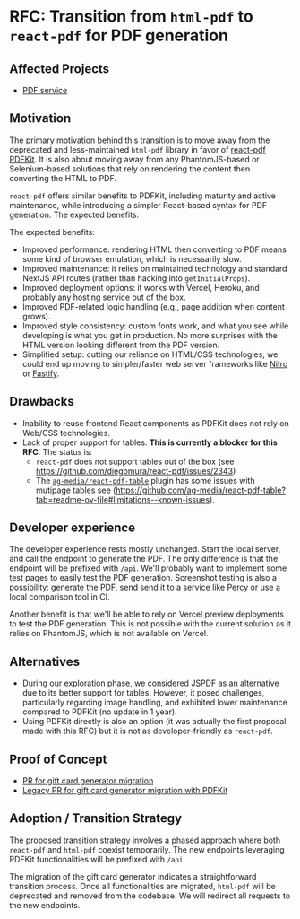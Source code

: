 # RFC: Transition from `html-pdf` to `react-pdf` for PDF generation

## Affected Projects

- [PDF service](https://github.com/opencollective/opencollective-pdf)

## Motivation

The primary motivation behind this transition is to move away from the deprecated and less-maintained `html-pdf` library in favor of [react-pdf](https://github.com/diegomura/react-pdf) [PDFKit](https://github.com/foliojs/pdfkit). It is also about moving away from any PhantomJS-based or Selenium-based solutions that rely on rendering the content then converting the HTML to PDF.

`react-pdf` offers similar benefits to PDFKit, including maturity and active maintenance, while introducing a simpler React-based syntax for PDF generation. The expected benefits:

The expected benefits:

- Improved performance: rendering HTML then converting to PDF means some kind of browser emulation, which is necessarily slow.
- Improved maintenance: it relies on maintained technology and standard NextJS API routes (rather than hacking into `getInitialProps`).
- Improved deployment options: it works with Vercel, Heroku, and probably any hosting service out of the box.
- Improved PDF-related logic handling (e.g., page addition when content grows).
- Improved style consistency: custom fonts work, and what you see while developing is what you get in production. No more surprises with the HTML version looking different from the PDF version.
- Simplified setup: cutting our reliance on HTML/CSS technologies, we could end up moving to simpler/faster web server frameworks like [Nitro](https://nitro.unjs.io/) or [Fastify](https://www.fastify.io/).

## Drawbacks

- Inability to reuse frontend React components as PDFKit does not rely on Web/CSS technologies.
- Lack of proper support for tables. **This is currently a blocker for this RFC**. The status is:
  - `react-pdf` does not support tables out of the box (see https://github.com/diegomura/react-pdf/issues/2343)
  - The [`ag-media/react-pdf-table`](https://github.com/ag-media/react-pdf-table) plugin has some issues with mutipage tables see (https://github.com/ag-media/react-pdf-table?tab=readme-ov-file#limitations--known-issues).

## Developer experience

The developer experience rests mostly unchanged. Start the local server, and call the endpoint to generate the PDF. The only difference is that the endpoint will be prefixed with `/api`. We'll probably want to implement some test pages to easily test the PDF generation. Screenshot testing is also a possibility: generate the PDF, send send it to a service like [Percy](https://percy.io/) or use a local comparison tool in CI.

Another benefit is that we'll be able to rely on Vercel preview deployments to test the PDF generation. This is not possible with the current solution as it relies on PhantomJS, which is not available on Vercel.

## Alternatives

- During our exploration phase, we considered [JSPDF](https://github.com/parallax/jsPDF) as an alternative due to its better support for tables. However, it posed challenges, particularly regarding image handling, and exhibited lower maintenance compared to PDFKit (no update in 1 year).
- Using PDFKit directly is also an option (it was actually the first proposal made with this RFC) but it is not as developer-friendly as `react-pdf`.

## Proof of Concept

- [PR for gift card generator migration](https://github.com/opencollective/opencollective-pdf/pull/983)
- [Legacy PR for gift card generator migration with PDFKit](https://github.com/opencollective/opencollective-pdf/pull/977)

## Adoption / Transition Strategy

The proposed transition strategy involves a phased approach where both `react-pdf` and `html-pdf` coexist temporarily. The new endpoints leveraging PDFKit functionalities will be prefixed with `/api`.

The migration of the gift card generator indicates a straightforward transition process. Once all functionalities are migrated, `html-pdf` will be deprecated and removed from the codebase. We will redirect all requests to the new endpoints.
